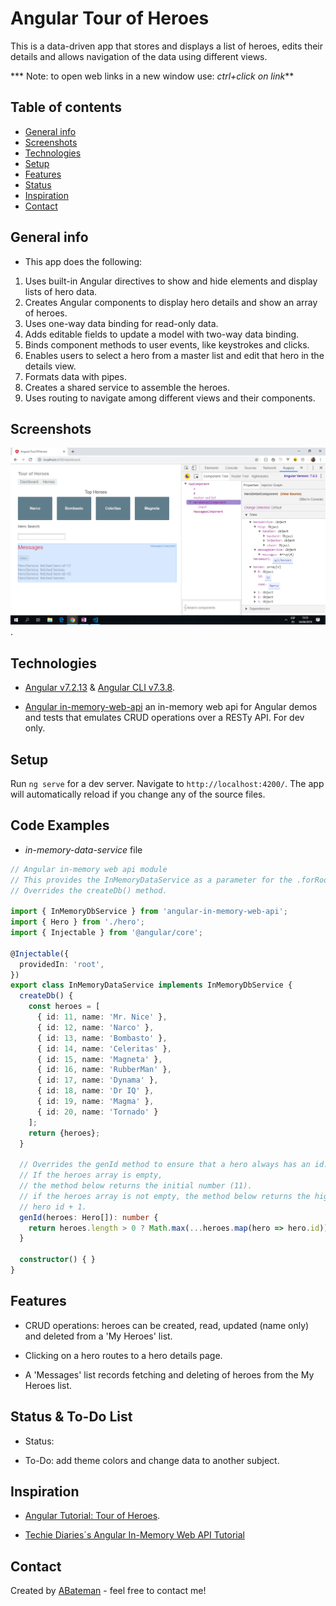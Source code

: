 # Angular Tour of Heroes

This is a data-driven app that stores and displays a list of heroes, edits their details and allows navigation of the data using different views.

*** Note: to open web links in a new window use: _ctrl+click on link_**

## Table of contents

* [General info](#general-info)
* [Screenshots](#screenshots)
* [Technologies](#technologies)
* [Setup](#setup)
* [Features](#features)
* [Status](#status)
* [Inspiration](#inspiration)
* [Contact](#contact)

## General info

* This app does the following:

1. Uses built-in Angular directives to show and hide elements and display lists of hero data.
2. Creates Angular components to display hero details and show an array of heroes.
3. Uses one-way data binding for read-only data.
4. Adds editable fields to update a model with two-way data binding.
5. Binds component methods to user events, like keystrokes and clicks.
6. Enables users to select a hero from a master list and edit that hero in the details view.
7. Formats data with pipes.
8. Creates a shared service to assemble the heroes.
9. Uses routing to navigate among different views and their components.

## Screenshots

![Example screenshot](./img/dashboard.png).

## Technologies

* [Angular v7.2.13](https://angular.io/) & [Angular CLI v7.3.8](https://cli.angular.io/).

* [Angular in-memory-web-api](https://www.npmjs.com/package/angular-in-memory-web-api) an in-memory web api for Angular demos and tests that emulates CRUD operations over a RESTy API. For dev only.

## Setup

Run `ng serve` for a dev server. Navigate to `http://localhost:4200/`. The app will automatically reload if you change any of the source files.

## Code Examples

* _in-memory-data-service_ file

```typescript
// Angular in-memory web api module
// This provides the InMemoryDataService as a parameter for the .forRoot method of the InMemoryServiceiModule module.
// Overrides the createDb() method.

import { InMemoryDbService } from 'angular-in-memory-web-api';
import { Hero } from './hero';
import { Injectable } from '@angular/core';

@Injectable({
  providedIn: 'root',
})
export class InMemoryDataService implements InMemoryDbService {
  createDb() {
    const heroes = [
      { id: 11, name: 'Mr. Nice' },
      { id: 12, name: 'Narco' },
      { id: 13, name: 'Bombasto' },
      { id: 14, name: 'Celeritas' },
      { id: 15, name: 'Magneta' },
      { id: 16, name: 'RubberMan' },
      { id: 17, name: 'Dynama' },
      { id: 18, name: 'Dr IQ' },
      { id: 19, name: 'Magma' },
      { id: 20, name: 'Tornado' }
    ];
    return {heroes};
  }

  // Overrides the genId method to ensure that a hero always has an id.
  // If the heroes array is empty,
  // the method below returns the initial number (11).
  // if the heroes array is not empty, the method below returns the highest
  // hero id + 1.
  genId(heroes: Hero[]): number {
    return heroes.length > 0 ? Math.max(...heroes.map(hero => hero.id)) + 1 : 11;
  }

  constructor() { }
}

```

## Features

* CRUD operations: heroes can be created, read, updated (name only) and deleted from a 'My Heroes' list.

* Clicking on a hero routes to a hero details page.

* A 'Messages' list records fetching and deleting of heroes from the My Heroes list.

## Status & To-Do List

* Status:

* To-Do: add theme colors and change data to another subject.

## Inspiration

* [Angular Tutorial: Tour of Heroes](https://angular.io/tutorial).

* [Techie Diaries´s Angular In-Memory Web API Tutorial](https://www.techiediaries.com/angular-inmemory-web-api/)

## Contact

Created by [ABateman](https://www.andrewbateman.org) - feel free to contact me!
